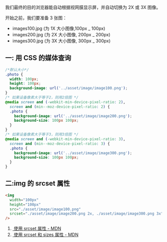 我们最终的目的浏览器能自动根据视网膜显示屏，并自动切换为 2X 或 3X 图像。

开始之前，我们要准备 3 张图：

- images100.jpg (为 1X 大小图像,100px \_ 100px)
- images200.jpg (为 2X 大小图像, 200px \_ 200px)
- images300.jpg (为 3X 大小图像, 300px \_ 300px)

## 一: 用 CSS 的媒体查询

```css
/*默认大小*/
.photo {
  width: 100px;
  height: 100px;
  background-image: url('../asset/image/image100.png');
}
/* 如果设备像素大于等于2，则用2倍图 */
@media screen and (-webkit-min-device-pixel-ratio: 2),
  screen and (min--moz-device-pixel-ratio: 2) {
  .photo {
    background-image: url('../asset/image/image200.png');
    background-size: 100px 100px;
  }
}
/* 如果设备像素大于等于3，则用3倍图 */
@media screen and (-webkit-min-device-pixel-ratio: 3),
  screen and (min--moz-device-pixel-ratio: 3) {
  .photo {
    background-image: url('../asset/image/image300.png');
    background-size: 100px 100px;
  }
}
```

## 二:img 的 srcset 属性

```html
<img
  width="100px"
  height="100px"
  src="./asset/image/image100.png"
  srcset="./asset/image/image200.png 2x, ./asset/image/image300.png 3x"
/>
```

1. [<img> 使用 srcset 属性 - MDN](https://developer.mozilla.org/zh-CN/docs/Web/HTML/Element/img#Specifications)
2. [<img> 使用 srcset 和 sizes 属性 - MDN](https://developer.mozilla.org/zh-CN/docs/Web/HTML/Element/img#Specifications)
